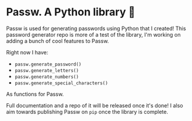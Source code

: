 # Passw. A Python library 🦄

Passw is used for generating passwords using Python that I created! This password generator repo is more of a test of the library, I'm working on adding a bunch of cool features to Passw.

Right now I have:
* `passw.generate_password()`
* `passw.generate_letters()`
* `passw.generate_numbers()`
* `passw.generate_special_characters()`

As functions for Passw.

Full documentation and a repo of it will be released once it's done! I also aim towards publishing Passw on `pip` once the library is complete.
